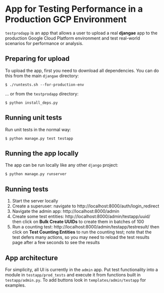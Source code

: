 # App for Testing Performance in a Production GCP Environment

`testprodapp` is an app that allows a user to upload a real **djangae** app to
the production Google Cloud Platform environment and test real-world scenarios
for performance or analysis.

## Preparing for upload

To upload the app, first you need to download all dependencies. You can do
this from the main `djangae` directory:

    $ ./runtests.sh --for-production-env

... or from the `testprodapp` directory:

    $ python install_deps.py

## Running unit tests

Run unit tests in the normal way:

    $ python manage.py test testapp

## Running the app locally

The app can be run locally like any other `django` project:

    $ python manage.py runserver

## Running tests

1. Start the server locally
1. Create a superuser: navigate to http://localhost:8000/auth/login_redirect
1. Navigate the admin app: http://localhost:8000/admin
1. Create some test entities: http://localhost:8000/admin/testapp/uuid/ then
   click on **Bulk Create UUIDs** to create them in batches of 100
1. Run a counting test: http://localhost:8000/admin/testapp/testresult/ then
   click on **Test Counting Entities** to run the counting test; note that the
   test defers many actions, so you may need to reload the test results page
   after a few seconds to see the results

## App architecture

For simplicity, all UI is currently in the `admin` app. Put test functionality
into a module in `testapp/prod_tests` and execute it from functions built
in `testapp/admin.py`. To add buttons look in `templates/admin/testapp` for
examples.
